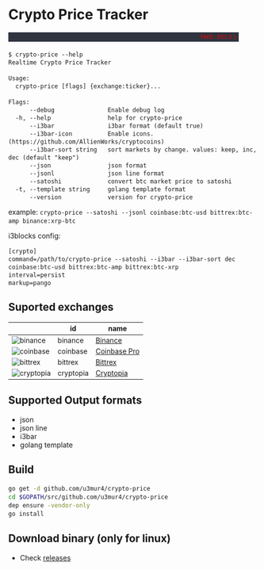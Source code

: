 # Crypto Price Tracker

![Price Tracker](price.gif)

```
$ crypto-price --help
Realtime Crypto Price Tracker

Usage:
  crypto-price [flags] {exchange:ticker}...

Flags:
      --debug               Enable debug log
  -h, --help                help for crypto-price
      --i3bar               i3bar format (default true)
      --i3bar-icon          Enable icons. (https://github.com/AllienWorks/cryptocoins)
      --i3bar-sort string   sort markets by change. values: keep, inc, dec (default "keep")
      --json                json format
      --jsonl               json line format
      --satoshi             convert btc market price to satoshi
  -t, --template string     golang template format
      --version             version for crypto-price
```

example: `crypto-price --satoshi --jsonl coinbase:btc-usd bittrex:btc-amp binance:xrp-btc`

i3blocks config:
```
[crypto]
command=/path/to/crypto-price --satoshi --i3bar --i3bar-sort dec coinbase:btc-usd bittrex:btc-amp bittrex:btc-xrp
interval=persist
markup=pango
```

## Suported exchanges
|                                                                                                                 | id       | name                                     |
|-----------------------------------------------------------------------------------------------------------------|----------|------------------------------------------|
|![binance](https://user-images.githubusercontent.com/1294454/29604020-d5483cdc-87ee-11e7-94c7-d1a8d9169293.jpg)  | binance  | [Binance](https://www.binance.com/)      |
|![coinbase](https://user-images.githubusercontent.com/1294454/41764625-63b7ffde-760a-11e8-996d-a6328fa9347a.jpg) | coinbase | [Coinbase Pro](https://pro.coinbase.com) |
|![bittrex](https://user-images.githubusercontent.com/1294454/27766352-cf0b3c26-5ed5-11e7-82b7-f3826b7a97d8.jpg)  | bittrex  | [Bittrex](https://bittrex.com)           |
|![cryptopia](https://user-images.githubusercontent.com/1294454/29484394-7b4ea6e2-84c6-11e7-83e5-1fccf4b2dc81.jpg)  | cryptopia  | [Cryptopia](https://www.cryptopia.co.nz)           |

[//]: # (badges stolen from https://github.com/ccxt/ccxt)
## Supported Output formats
  - json
  - json line
  - i3bar
  - golang template

## Build
```bash
go get -d github.com/u3mur4/crypto-price
cd $GOPATH/src/github.com/u3mur4/crypto-price
dep ensure -vendor-only
go install
```

## Download binary (only for linux)
  - Check [releases](https://github.com/u3mur4/crypto-price/releases)
